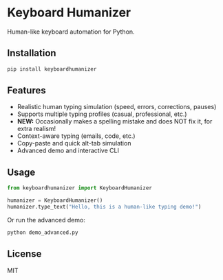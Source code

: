 # Keyboard Humanizer

Human-like keyboard automation for Python.

## Installation

```bash
pip install keyboardhumanizer
```

## Features

- Realistic human typing simulation (speed, errors, corrections, pauses)
- Supports multiple typing profiles (casual, professional, etc.)
- **NEW:** Occasionally makes a spelling mistake and does NOT fix it, for extra realism!
- Context-aware typing (emails, code, etc.)
- Copy-paste and quick alt-tab simulation
- Advanced demo and interactive CLI

## Usage

```python
from keyboardhumanizer import KeyboardHumanizer

humanizer = KeyboardHumanizer()
humanizer.type_text("Hello, this is a human-like typing demo!")
```

Or run the advanced demo:

```bash
python demo_advanced.py
```

## License

MIT 